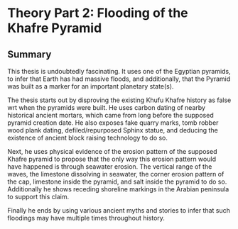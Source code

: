 # Theory Part 2: Flooding of the Khafre Pyramid

## Summary

This thesis is undoubtedly fascinating. It uses one of the Egyptian pyramids, to infer that Earth has had massive floods, and additionally, that the Pyramid was built as a marker for an important planetary state(s).

The thesis starts out by disproving the existing Khufu Khafre history as false wrt when the pyramids were built. He uses carbon dating of nearby historical ancient mortars, which came from long before the supposed pyramid creation date. He also exposes fake quarry marks, tomb robber wood plank dating, defiled/repurposed Sphinx statue, and deducing the existence of ancient block raising technology to do so.

Next, he uses physical evidence of the erosion pattern of the supposed Khafre pyramid to propose that the only way this erosion pattern would have happened is through seawater erosion. The vertical range of the waves, the limestone dissolving in seawater, the corner erosion pattern of the cap, limestone inside the pyramid, and salt inside the pyramid to do so. Additionally he shows receding shoreline markings in the Arabian peninsula to support this claim.

Finally he ends by using various ancient myths and stories to infer that such floodings may have multiple times throughout history.